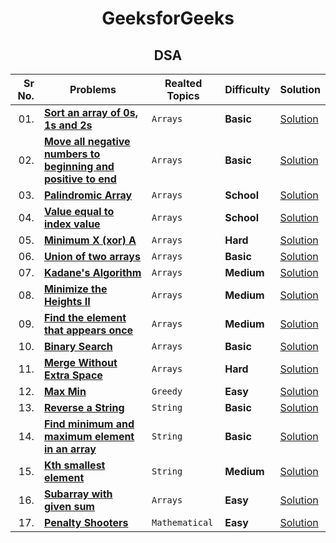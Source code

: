 <div align = "center">

# GeeksforGeeks

## DSA

| Sr No. | Problems                                                                                                                                                           | Realted Topics | Difficulty | Solution                                                                                                           |
| ---: | ------------------------------------------------------------------------------------------------------------------------------------------------------------------ | -------------- | ---------- | ------------------------------------------------------------------------------------------------------------------ |
| 01. | [**Sort an array of 0s, 1s and 2s**](https://practice.geeksforgeeks.org/problems/sort-an-array-of-0s-1s-and-2s4231/1#)                                             | `Arrays`       | **Basic**  | [Solution](../DSA/Arrays/001.Sort_an_array_of_0s,_1s_and_2s.cpp)                                                      |
| 02. | [**Move all negative numbers to beginning and positive to end**](https://www.geeksforgeeks.org/move-negative-numbers-beginning-positive-end-constant-extra-space/) | `Arrays`       | **Basic**  | [Solution](../DSA/Arrays/002.Move_all_negative_numbers_to_beginning_and_positive_to_end_with_constant_extra_space.cpp) |
| 03. | [**Palindromic Array**](https://practice.geeksforgeeks.org/problems/palindromic-array-1587115620/1/?page=1&curated[]=7&sortBy=submissions)                         | `Arrays`       | **School** | [Solution](../DSA/Arrays/003.Palindromic_Array.cpp)                                                                    |
| 04. | [**Value equal to index value**](https://practice.geeksforgeeks.org/problems/value-equal-to-index-value1330/1/?page=1&curated[]=7&sortBy=submissions)              | `Arrays`       | **School** | [Solution](<../DSA/Arrays/004.Minimum_X_(xor)_A.cpp>)                                                                  |
| 05. | [**Minimum X (xor) A**](https://practice.geeksforgeeks.org/problems/x-xor-a-is-minimum-and-set-bits-in-x-b/1#)                                                     | `Arrays`       | **Hard**   | [Solution](../DSA/Arrays/005.Union_of_two_arrays.cpp)                                                                  |
| 06. | [**Union of two arrays**](https://practice.geeksforgeeks.org/problems/union-of-two-arrays3538/1)                                                                   | `Arrays`       | **Basic**  | [Solution](../DSA/Arrays/006.Cyclically_rotate_an_array_by_one.cpp)                                                    |
| 07. | [**Kadane's Algorithm**](https://practice.geeksforgeeks.org/problems/kadanes-algorithm-1587115620/1#)                                                              | `Arrays`       | **Medium** | [Solution](../DSA/Arrays/007.Kadane's_Algorithm.cpp)                                                                   |
| 08. | [**Minimize the Heights II**](https://practice.geeksforgeeks.org/problems/minimize-the-heights3351/1#)                                                             | `Arrays`       | **Medium** | [Solution](../DSA/Arrays/008.Minimize_the_Heights_II.cpp)                                                              |
| 09. | [**Find the element that appears once**](https://practice.geeksforgeeks.org/problems/element-appearing-once2552/1#)                                                | `Arrays`       | **Medium** | [Solution](../DSA/Arrays/009.Find_the_element_that_appears_once.cpp)                                                   |
| 10. | [**Binary Search**](https://practice.geeksforgeeks.org/problems/binary-search-1587115620/1/?page=1&curated[]=1&sortBy=submissions#)                                | `Arrays`       | **Basic**  | [Solution](../DSA/Arrays/010.Binary_Search.cpp)                                                                        |
| 11. | [**Merge Without Extra Space**](https://practice.geeksforgeeks.org/problems/merge-two-sorted-arrays5135/1#)                                                        | `Arrays`       | **Hard**   | [Solution](../DSA/Arrays/011.Merge_Without_Extra_Space.cpp)                                                            |
| 12. | [**Max Min**](https://practice.geeksforgeeks.org/problems/max-min/1/?page=1&sortBy=accuracy#)                                                                      | `Greedy`       | **Easy**   | [Solution](../DSA/Greedy/001.Max_Min.cpp)                                                                              |
| 13. | [**Reverse a String**](https://docs.google.com/spreadsheets/d/1Q54syXIR46PVxCP7Mz84upjgqb4qYVTdjsOAszPyuUg/edit#gid=0&range=B4)                                    | `String`       | **Basic**  | [Solution](../DSA/Strings/001.Reverse_a_String.cpp)                                                                    |
| 14. | [**Find minimum and maximum element in an array**](https://practice.geeksforgeeks.org/problems/find-minimum-and-maximum-element-in-an-array4428/1/)                | `String`       | **Basic**  | [Solution](../DSA/Strings/002.Find_minimum_and_maximum_element_in_an_array.cpp)                                        |
| 15. | [**Kth smallest element**](https://practice.geeksforgeeks.org/problems/kth-smallest-element5635/1#)                                                                | `String`       | **Medium** | [Solution](../DSA/Strings/003.Kth_smallest_element.cpp)|
| 16. |[**Subarray with given sum**](https://practice.geeksforgeeks.org/problems/subarray-with-given-sum-1587115621/1/?page=1&sortBy=submissions#)| `Arrays`       | **Easy**   | [Solution](../DSA/Arrays/012.Subarray_with_given_sum.cpp)    |
| 17. |[**Penalty Shooters**](https://practice.geeksforgeeks.org/problems/penalty-shooters4238/1/?page=1&difficulty[]=0&sortBy=accuracy#) |  `Mathematical` | **Easy**| [Solution](../Mathematical/001.Penalty_Shooters.cpp)|



</div>
